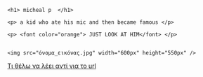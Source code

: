 <html>  

	<h1> micheal p  </h1>

	<p> a kid who ate his mic and then became famous </p> 

 	<p> <font color="orange"> JUST LOOK AT HIM</font> </p>


	<img src="όνομα_εικόνας.jpg" width="600px" height="550px" />

<a href=""> Τι θέλω να λέει αντί για το url </a>	


</html> 


